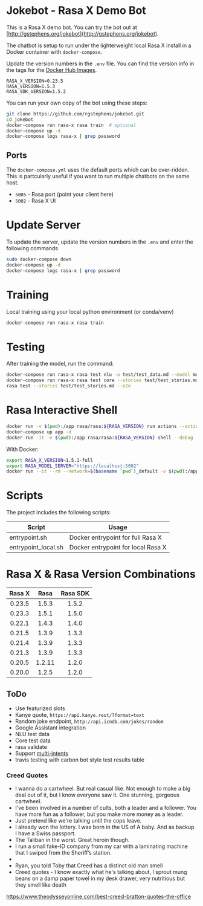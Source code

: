 # Jokebot - Rasa X Demo Bot

This is a Rasa X demo bot. You can try the bot out at [http://gstephens.org/jokebot](http://gstephens.org/jokebot).

The chatbot is setup to run under the lighterweight local Rasa X install in a Docker container with `docker-compose`.

Update the version numbers in the `.env` file. You can find the version info in the tags for the [Docker Hub Images](https://hub.docker.com/u/rasa).

```
RASA_X_VERSION=0.23.5
RASA_VERSION=1.5.3
RASA_SDK_VERSION=1.5.2
```

You can run your own copy of the bot using these steps:

```sh
git clone https://github.com/rgstephens/jokebot.git
cd jokebot
docker-compose run rasa-x rasa train  # optional
docker-compose up -d
docker-compose logs rasa-x | grep password
```

## Ports

The `docker-compose.yml` uses the default ports which can be over-ridden. This is partcularly useful if you want to run multiple chatbots on the same host.

* `5005` - Rasa port (point your client here)
* `5002` - Rasa X UI

# Update Server

To update the server, update the version numbers in the `.env` and enter the following commands

```sh
sudo docker-compose down
docker-compose up -d
docker-compose logs rasa-x | grep password
```

# Training

Local training using your local python environment (or conda/venv)

```sh
docker-compose run rasa-x rasa train
```

# Testing

After training the model, run the command:

```sh
docker-compose run rasa-x rasa test nlu -u test/test_data.md --model models/$(ls models)
docker-compose run rasa-x rasa test core --stories test/test_stories.md
rasa test --stories test/test_stories.md --e2e
```

# Rasa Interactive Shell

```sh
docker run -v $(pwd):/app rasa/rasa:${RASA_VERSION} run actions --actions actions.actions
docker-compose up app -d
docker run -it -v $(pwd):/app rasa/rasa:${RASA_VERSION} shell --debug
```

With Docker:

```sh
export RASA_X_VERSION=1.5.1-full
export RASA_MODEL_SERVER="https://localhost:5002"
docker run --it --rm --network=$(basename `pwd`)_default -v $(pwd):/app rasa/rasa:${RASA_X_VERSION} shell --model /app/models/$(ls models) --endpoints endpoints_local.yml
```

# Scripts

The project includes the following scripts:

| Script              | Usage                              |
| ------------------- | ---------------------------------- |
| entrypoint.sh       | Docker entrypoint for full Rasa X  |
| entrypoint_local.sh | Docker entrypoint for local Rasa X |

# Rasa X & Rasa Version Combinations

| Rasa X |  Rasa  | Rasa SDK |
| :----: | :----: | :------: |
| 0.23.5 | 1.5.3  |  1.5.2   |
| 0.23.3 | 1.5.1  |  1.5.0   |
| 0.22.1 | 1.4.3  |  1.4.0   |
| 0.21.5 | 1.3.9  |  1.3.3   |
| 0.21.4 | 1.3.9  |  1.3.3   |
| 0.21.3 | 1.3.9  |  1.3.3   |
| 0.20.5 | 1.2.11 |  1.2.0   |
| 0.20.0 | 1.2.5  |  1.2.0   |

## ToDo

* Use featurized slots
* Kanye quote, `https://api.kanye.rest/?format=text`
* Random joke endpoint, `http://api.icndb.com/jokes/random`
* Google Assistant integration
* NLU test data
* Core test data
* rasa validate
* Support [multi-intents](https://blog.rasa.com/how-to-handle-multiple-intents-per-input-using-rasa-nlu-tensorflow-pipeline/?_ga=2.50044902.1771157212.1575170721-2034915719.1563294018)
* travis testing with carbon bot style test results table

### Creed Quotes

- I wanna do a cartwheel. But real casual like. Not enough to make a big deal out of it, but I know everyone saw it. One stunning, gorgeous cartwheel.
- I’ve been involved in a number of cults, both a leader and a follower. You have more fun as a follower, but you make more money as a leader.
- Just pretend like we're talking until the cops leave.
- I already won the lottery. I was born in the US of A baby. And as backup I have a Swiss passport.
- The Taliban in the worst. Great heroin though.
- I run a small fake-ID company from my car with a laminating machine that I swiped from the Sheriff’s station.
- 
- Ryan, you told Toby that Creed has a distinct old man smell
- Creed quotes - I know exactly what he's talking about, I sprout mung beans on a damp paper towel in my desk drawer, very nutritious but they smell like death

https://www.theodysseyonline.com/best-creed-bratton-quotes-the-office

